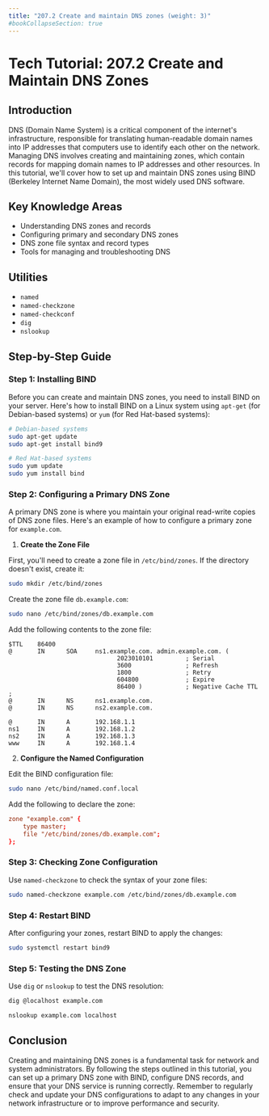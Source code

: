 ```yaml
---
title: "207.2 Create and maintain DNS zones (weight: 3)"
#bookCollapseSection: true
---
```


# Tech Tutorial: 207.2 Create and Maintain DNS Zones

## Introduction

DNS (Domain Name System) is a critical component of the internet's infrastructure, responsible for translating human-readable domain names into IP addresses that computers use to identify each other on the network. Managing DNS involves creating and maintaining zones, which contain records for mapping domain names to IP addresses and other resources. In this tutorial, we'll cover how to set up and maintain DNS zones using BIND (Berkeley Internet Name Domain), the most widely used DNS software.

## Key Knowledge Areas

- Understanding DNS zones and records
- Configuring primary and secondary DNS zones
- DNS zone file syntax and record types
- Tools for managing and troubleshooting DNS

## Utilities

- `named`
- `named-checkzone`
- `named-checkconf`
- `dig`
- `nslookup`

## Step-by-Step Guide

### Step 1: Installing BIND

Before you can create and maintain DNS zones, you need to install BIND on your server. Here's how to install BIND on a Linux system using `apt-get` (for Debian-based systems) or `yum` (for Red Hat-based systems):

```bash
# Debian-based systems
sudo apt-get update
sudo apt-get install bind9

# Red Hat-based systems
sudo yum update
sudo yum install bind
```

### Step 2: Configuring a Primary DNS Zone

A primary DNS zone is where you maintain your original read-write copies of DNS zone files. Here's an example of how to configure a primary zone for `example.com`.

1. **Create the Zone File**

First, you'll need to create a zone file in `/etc/bind/zones`. If the directory doesn't exist, create it:

```bash
sudo mkdir /etc/bind/zones
```

Create the zone file `db.example.com`:

```bash
sudo nano /etc/bind/zones/db.example.com
```

Add the following contents to the zone file:

```zone
$TTL    86400
@       IN      SOA     ns1.example.com. admin.example.com. (
                              2023010101         ; Serial
                              3600               ; Refresh
                              1800               ; Retry
                              604800             ; Expire
                              86400 )            ; Negative Cache TTL
;
@       IN      NS      ns1.example.com.
@       IN      NS      ns2.example.com.

@       IN      A       192.168.1.1
ns1     IN      A       192.168.1.2
ns2     IN      A       192.168.1.3
www     IN      A       192.168.1.4
```

2. **Configure the Named Configuration**

Edit the BIND configuration file:

```bash
sudo nano /etc/bind/named.conf.local
```

Add the following to declare the zone:

```conf
zone "example.com" {
    type master;
    file "/etc/bind/zones/db.example.com";
};
```

### Step 3: Checking Zone Configuration

Use `named-checkzone` to check the syntax of your zone files:

```bash
sudo named-checkzone example.com /etc/bind/zones/db.example.com
```

### Step 4: Restart BIND

After configuring your zones, restart BIND to apply the changes:

```bash
sudo systemctl restart bind9
```

### Step 5: Testing the DNS Zone

Use `dig` or `nslookup` to test the DNS resolution:

```bash
dig @localhost example.com
```

```bash
nslookup example.com localhost
```

## Conclusion

Creating and maintaining DNS zones is a fundamental task for network and system administrators. By following the steps outlined in this tutorial, you can set up a primary DNS zone with BIND, configure DNS records, and ensure that your DNS service is running correctly. Remember to regularly check and update your DNS configurations to adapt to any changes in your network infrastructure or to improve performance and security.